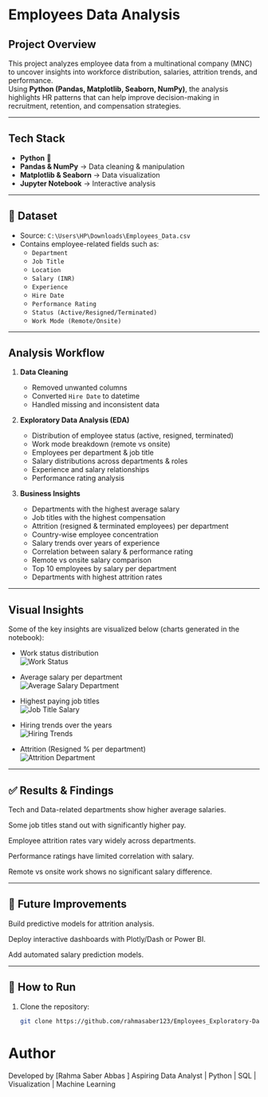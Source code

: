 # Employees Data Analysis 

##  Project Overview
This project analyzes employee data from a multinational company (MNC) to uncover insights into workforce distribution, salaries, attrition trends, and performance.  
Using **Python (Pandas, Matplotlib, Seaborn, NumPy)**, the analysis highlights HR patterns that can help improve decision-making in recruitment, retention, and compensation strategies.

---

## Tech Stack
- **Python** 🐍
- **Pandas & NumPy** → Data cleaning & manipulation  
- **Matplotlib & Seaborn** → Data visualization  
- **Jupyter Notebook** → Interactive analysis  

---

## 📂 Dataset
- Source: `C:\Users\HP\Downloads\Employees_Data.csv`  
- Contains employee-related fields such as:
  - `Department`
  - `Job Title`
  - `Location`
  - `Salary (INR)`
  - `Experience`
  - `Hire Date`
  - `Performance Rating`
  - `Status (Active/Resigned/Terminated)`
  - `Work Mode (Remote/Onsite)`

---

##  Analysis Workflow
1. **Data Cleaning**
   - Removed unwanted columns  
   - Converted `Hire Date` to datetime  
   - Handled missing and inconsistent data  

2. **Exploratory Data Analysis (EDA)**
   - Distribution of employee status (active, resigned, terminated)  
   - Work mode breakdown (remote vs onsite)  
   - Employees per department & job title  
   - Salary distributions across departments & roles  
   - Experience and salary relationships  
   - Performance rating analysis  

3. **Business Insights**
   - Departments with the highest average salary  
   - Job titles with the highest compensation  
   - Attrition (resigned & terminated employees) per department  
   - Country-wise employee concentration  
   - Salary trends over years of experience  
   - Correlation between salary & performance rating  
   - Remote vs onsite salary comparison  
   - Top 10 employees by salary per department  
   - Departments with highest attrition rates  

---

## Visual Insights
Some of the key insights are visualized below (charts generated in the notebook):

- Work status distribution  
  ![Work Status](images/employee_status.png)

- Average salary per department  
  ![Average Salary Department](images/avg_salary_department.png)

- Highest paying job titles  
  ![Job Title Salary](images/job_title_salary.png)

- Hiring trends over the years  
  ![Hiring Trends](images/hiring_trends.png)

- Attrition (Resigned % per department)  
  ![Attrition Department](images/attrition_department.png)


---
## ✅ Results & Findings

Tech and Data-related departments show higher average salaries.

Some job titles stand out with significantly higher pay.

Employee attrition rates vary widely across departments.

Performance ratings have limited correlation with salary.

Remote vs onsite work shows no significant salary difference.

---
## 📌 Future Improvements

Build predictive models for attrition analysis.

Deploy interactive dashboards with Plotly/Dash or Power BI.

Add automated salary prediction models.

---
## 🚀 How to Run
1. Clone the repository:
   ```bash
   git clone https://github.com/rahmasaber123/Employees_Exploratory-Data-Analysis.git
# Author

Developed by [Rahma Saber Abbas ]
Aspiring Data Analyst | Python | SQL | Visualization | Machine Learning
